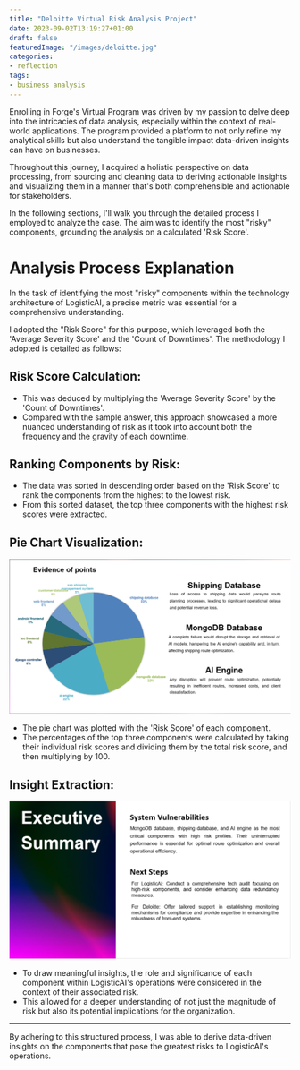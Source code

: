 ```yaml
---
title: "Deloitte Virtual Risk Analysis Project"
date: 2023-09-02T13:19:27+01:00
draft: false
featuredImage: "/images/deloitte.jpg"
categories: 
- reflection
tags:
- business analysis
---
```

Enrolling in Forge's Virtual Program was driven by my passion to delve deep into the intricacies of data analysis, especially within the context of real-world applications. 
The program provided a platform to not only refine my analytical skills but also understand the tangible impact data-driven insights can have on businesses. 

Throughout this journey, I acquired a holistic perspective on data processing, from sourcing and cleaning data to deriving actionable insights and visualizing them in a manner that's both comprehensible and actionable for stakeholders.

In the following sections, I'll walk you through the detailed process I employed to analyze the case. 
The aim was to identify the most "risky" components, grounding the analysis on a calculated 'Risk Score'. 

# Analysis Process Explanation

In the task of identifying the most "risky" components within the technology architecture of LogisticAI, 
a precise metric was essential for a comprehensive understanding. 

I adopted the "Risk Score" for this purpose, which leveraged both the 'Average Severity Score' and the 'Count of Downtimes'. The methodology I adopted is detailed as follows:

## Risk Score Calculation:

- This was deduced by multiplying the 'Average Severity Score' by the 'Count of Downtimes'.
- Compared with the sample answer, this approach showcased a more nuanced understanding of risk as it took into account both the frequency and the gravity of each downtime.

## Ranking Components by Risk:

- The data was sorted in descending order based on the 'Risk Score' to rank the components from the highest to the lowest risk.
- From this sorted dataset, the top three components with the highest risk scores were extracted.

## Pie Chart Visualization:
![](/images/evidence_slide.png)

- The pie chart was plotted with the 'Risk Score' of each component.
- The percentages of the top three components were calculated by taking their individual risk scores and dividing them by the total risk score, and then multiplying by 100.

## Insight Extraction:
![](/images/summary_slide.png)

- To draw meaningful insights, the role and significance of each component within LogisticAI's operations were considered in the context of their associated risk.
- This allowed for a deeper understanding of not just the magnitude of risk but also its potential implications for the organization.

---

By adhering to this structured process, I was able to derive data-driven insights on the components that pose the greatest risks to LogisticAI's operations.
